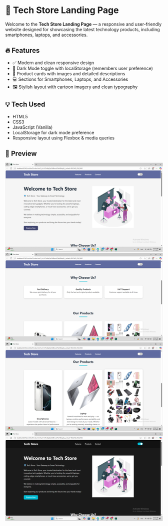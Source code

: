 # 🛒 Tech Store Landing Page

Welcome to the **Tech Store Landing Page** — a responsive and user-friendly website designed for showcasing the latest technology products, including smartphones, laptops, and accessories.

## 🔥 Features

- ✅ Modern and clean responsive design
- 🌙 Dark Mode toggle with localStorage (remembers user preference)
- 📱 Product cards with images and detailed descriptions
- 💻 Sections for Smartphones, Laptops, and Accessories
- 🖼️ Stylish layout with cartoon imagery and clean typography

## 💡 Tech Used

- HTML5  
- CSS3  
- JavaScript (Vanilla)  
- LocalStorage for dark mode preference  
- Responsive layout using Flexbox & media queries

## 📸 Preview

![Screenshot (398) Preview](Screenshots/Screenshot%20(398).png)  
![image alt](Screenshots/Screenshot%20(399).png)  
![image alt](Screenshots/Screenshot%20(400).png)  
![image alt](Screenshots/Screenshot%20(401).png)


